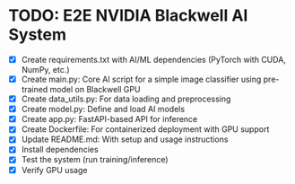 # TODO: E2E NVIDIA Blackwell AI System

- [x] Create requirements.txt with AI/ML dependencies (PyTorch with CUDA, NumPy, etc.)
- [x] Create main.py: Core AI script for a simple image classifier using pre-trained model on Blackwell GPU
- [x] Create data_utils.py: For data loading and preprocessing
- [x] Create model.py: Define and load AI models
- [x] Create app.py: FastAPI-based API for inference
- [x] Create Dockerfile: For containerized deployment with GPU support
- [x] Update README.md: With setup and usage instructions
- [x] Install dependencies
- [x] Test the system (run training/inference)
- [x] Verify GPU usage
